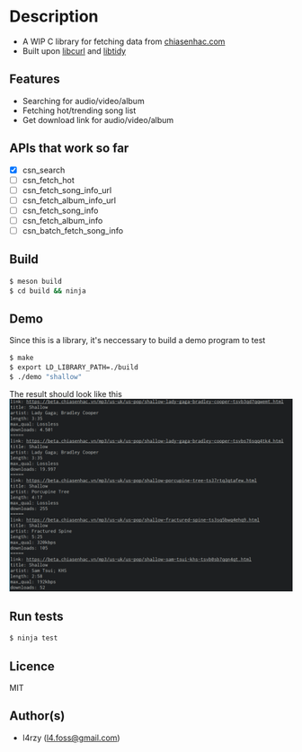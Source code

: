 # Description
* A WIP C library for fetching data from [chiasenhac.com](http://chiasenhac.com)
* Built upon [libcurl](https://curl.haxx.se) and [libtidy](https://www.html-tidy.org/)

## Features
* Searching for audio/video/album
* Fetching hot/trending song list
* Get download link for audio/video/album

## APIs that work so far
- [x] csn_search
- [ ] csn_fetch_hot
- [ ] csn_fetch_song_info_url
- [ ] csn_fetch_album_info_url
- [ ] csn_fetch_song_info
- [ ] csn_fetch_album_info
- [ ] csn_batch_fetch_song_info

## Build
```sh
$ meson build
$ cd build && ninja
```

## Demo
Since this is a library, it's neccessary to build a demo program to test
```sh
$ make
$ export LD_LIBRARY_PATH=./build
$ ./demo "shallow"
```
The result should look like this
![demo](test/demo.png)

## Run tests
```sh
$ ninja test
```

## Licence
MIT

## Author(s)
* l4rzy (l4.foss@gmail.com)
